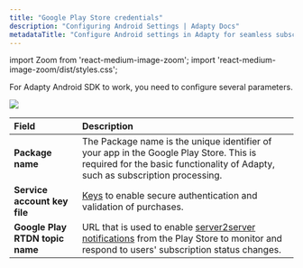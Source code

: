 ```yaml
---
title: "Google Play Store credentials"
description: "Configuring Android Settings | Adapty Docs"
metadataTitle: "Configure Android settings in Adapty for seamless subscription management."
---
```


import Zoom from 'react-medium-image-zoom';
import 'react-medium-image-zoom/dist/styles.css';

For Adapty Android SDK to work, you need to configure several parameters.


<Zoom>
  <img src={require('./img/f6d76ec-app-settings_android.webp').default}
  style={{
    border: '1px solid #727272', /* border width and color */
    width: '700px', /* image width */
    display: 'block', /* for alignment */
    margin: '0 auto' /* center alignment */
  }}
/>
</Zoom>







| Field                           | Description                                                                                                                                                                                   |
| :------------------------------ | :-------------------------------------------------------------------------------------------------------------------------------------------------------------------------------------------- |
| **Package name**                | The Package name is the unique identifier of your app in the Google Play Store. This is required for the basic functionality of Adapty, such as subscription processing.                      |
| **Service account key file**    | [Keys](create-service-account) to enable secure authentication and validation of purchases.                                                                                               |
| **Google Play RTDN topic name** | URL that is used to enable [server2server notifications](enable-real-time-developer-notifications-rtdn) from the Play Store to monitor and respond to users' subscription status changes. |